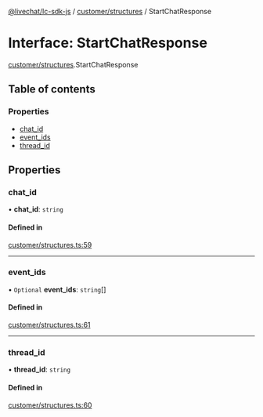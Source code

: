 [@livechat/lc-sdk-js](../README.md) / [customer/structures](../modules/customer_structures.md) / StartChatResponse

# Interface: StartChatResponse

[customer/structures](../modules/customer_structures.md).StartChatResponse

## Table of contents

### Properties

- [chat\_id](customer_structures.StartChatResponse.md#chat_id)
- [event\_ids](customer_structures.StartChatResponse.md#event_ids)
- [thread\_id](customer_structures.StartChatResponse.md#thread_id)

## Properties

### chat\_id

• **chat\_id**: `string`

#### Defined in

[customer/structures.ts:59](https://github.com/livechat/lc-sdk-js/blob/951da85/src/customer/structures.ts#L59)

___

### event\_ids

• `Optional` **event\_ids**: `string`[]

#### Defined in

[customer/structures.ts:61](https://github.com/livechat/lc-sdk-js/blob/951da85/src/customer/structures.ts#L61)

___

### thread\_id

• **thread\_id**: `string`

#### Defined in

[customer/structures.ts:60](https://github.com/livechat/lc-sdk-js/blob/951da85/src/customer/structures.ts#L60)
